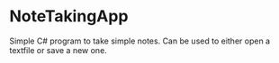 # NoteTakingApp
Simple C# program to take simple notes. Can be used to either open a textfile or save a new one.
